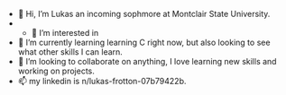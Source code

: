 - 👋 Hi, I’m Lukas an incoming sophmore at Montclair State University. 
- - 👀 I’m interested in 
- 🌱 I’m currently learning learning C right now, but also looking to see what other skills I can learn. 
- 💞️ I’m looking to collaborate on anything, I love learning new skills and working on projects.
- 📫 my linkedin is n/lukas-frotton-07b79422b. 


<!---
Lukefrotts227/Lukefrotts227 is a ✨ special ✨ repository because its `README.md` (this file) appears on your GitHub profile.
You can click the Preview link to take a look at your changes.
--->
